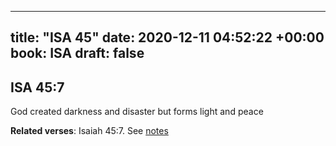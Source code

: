 
---
title: "ISA 45"
date: 2020-12-11 04:52:22 +00:00
book: ISA
draft: false
---

## ISA 45:7

God created darkness and disaster but forms light and peace

**Related verses**: Isaiah 45:7. See [notes](https://my.bible.com/notes/3581988822047252827)

